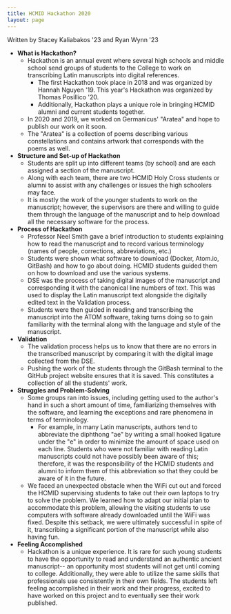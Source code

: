```yaml
---
title: HCMID Hackathon 2020
layout: page
---
```



Written by Stacey Kaliabakos '23 and Ryan Wynn '23

- **What is Hackathon?**
   - Hackathon is an annual event where several high schools and middle school send groups of students to the College to work on transcribing Latin manuscripts into digital references.
       - The first Hackathon took place in 2018 and was organized by Hannah Nguyen '19. This year's Hackathon was organized by Thomas Posillico '20.
       - Additionally, Hackathon plays a unique role in bringing HCMID alumni and current students together.
   - In 2020 and 2019, we worked on Germanicus' "Aratea" and hope to publish our work on it soon.
   - The "Aratea" is a collection of poems describing various constellations and contains artwork that corresponds with the poems as well.
- **Structure and Set-up of Hackathon**
   - Students are split up into different teams (by school) and are each assigned a section of the manuscript.
   - Along with each team, there are two HCMID Holy Cross students or alumni to assist with any challenges or issues the high schoolers may face.
   - It is mostly the work of the younger students to work on the manuscript; however, the supervisors are there and willing to guide them through the language of the manuscript and to help download all the necessary software for the process.
- **Process of Hackathon**
   - Professor Neel Smith gave a brief introduction to students explaining how to read the manuscript and to record various terminology (names of people, corrections, abbreviations, etc.)
   - Students were shown what software to download (Docker, Atom.io, GitBash) and how to go about doing. HCMID students guided them on how to download and use the various systems.
   - DSE was the process of taking digital images of the manuscript and corresponding it with the canonical line numbers of text. This was used to display the Latin manuscript text alongside the digitally edited text in the Validation process.
  - Students were then guided in reading and transcribing the manuscript into the ATOM software, taking turns doing so to gain familiarity with the terminal along with the language and style of the manuscript.
- **Validation**
   - The validation process helps us to know that there are no errors in the transcribed manuscript by comparing it with the digital image collected from the DSE.
   - Pushing the work of the students through the GitBash terminal to the GitHub project website ensures that it is saved. This constitutes a collection of all the students' work.
- **Struggles and Problem-Solving**
   - Some groups ran into issues, including getting used to the author's hand in such a short amount of time, familiarizing themselves with the software, and learning the exceptions and rare phenomena in terms of terminology.
      - For example, in many Latin manuscripts, authors tend to abbreviate the diphthong "ae" by writing a small hooked ligature under the "e" in order to minimize the amount of space used on each line. Students who were not familiar with reading Latin manuscripts could not have possibly been aware of this; therefore, it was the responsibility of the HCMID students and alumni to inform them of this abbreviation so that they could be aware of it in the future.
   - We faced an unexpected obstacle when the WiFi cut out and forced the HCMID supervising students to take out their own laptops to try to solve the problem. We learned how to adapt our initial plan to accommodate this problem, allowing the visiting students to use computers with software already downloaded until the WiFi was fixed. Despite this setback, we were ultimately successful in spite of it, transcribing a significant portion of the manuscript while also having fun.
- **Feeling Accomplished**
   - Hackathon is a unique experience. It is rare for such young students to have the opportunity to read and understand an authentic ancient manuscript-- an opportunity most students will not get until coming to college. Additionally, they were able to utilize the same skills that professionals use consistently in their own fields. The students left feeling accomplished in their work and their progress, excited to have worked on this project and to eventually see their work published.
